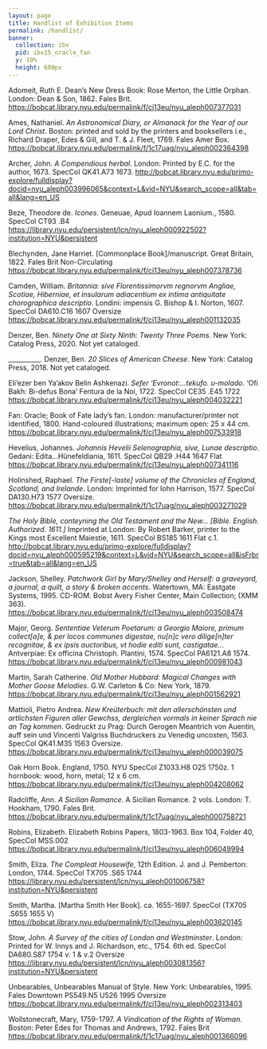 ```yaml
---
layout: page
title: Handlist of Exhibition Items
permalink: /handlist/
banner:
  collection: ibx
  pid: ibx15_oracle_fan
  y: 10%
  height: 600px
---
```


Adomeit, Ruth E. Dean’s New Dress Book: Rose Merton, the Little Orphan. London: Dean & Son, 1862. Fales Brit. <https://bobcat.library.nyu.edu/permalink/f/ci13eu/nyu_aleph007377031>

Ames, Nathaniel. *An Astronomical Diary, or Almanack for the Year of our Lord Christ*. Boston: printed and sold by the printers and booksellers i.e., Richard Draper, Edes & Gill, and T. & J. Fleet, 1769. Fales Amer Box. <https://bobcat.library.nyu.edu/permalink/f/1c17uag/nyu_aleph002364398>

Archer, John. *A Compendious herbal*. London: Printed by E.C. for the author, 1673. SpecCol QK41.A73 1673. <http://bobcat.library.nyu.edu/primo-explore/fulldisplay?docid=nyu_aleph003996065&context=L&vid=NYU&search_scope=all&tab=all&lang=en_US>

Beze, Theodore de. *Icones*. Geneuae,  Apud Ioannem Laonium., 1580. SpecCol CT93 .B4 <https://library.nyu.edu/persistent/lcn/nyu_aleph000922502?institution=NYU&persistent>

Blechynden, Jane Harriet. [Commonplace Book]/manuscript. Great Britain, 1822. Fales Brit Non-Circulating <https://bobcat.library.nyu.edu/permalink/f/ci13eu/nyu_aleph007378736>

Camden, William. *Britannia: sive Florentissimorvm regnorvm Angliae, Scotiae, Hiberniae, et insularum adiacentium ex intima antiquitate chorographica descriptio*. Londini: impensis G. Bishop & I. Norton, 1607. SpecCol DA610.C16 1607 Oversize <https://bobcat.library.nyu.edu/permalink/f/ci13eu/nyu_aleph001132035>  

Denzer, Ben. *Ninety One at Sixty Ninth: Twenty Three Poems*. New York: Catalog Press, 2020. Not yet cataloged.

__________. Denzer, Ben. *20 Slices of American Cheese*. New York: Catalog Press, 2018. Not yet cataloged.

Eli’ezer ben Ya’akov Belin Ashkenazi. *Sefer ‘Evronot:...tekufo. u-molado*. ‘Ofi Bakh: Bi-defus Bona’ Fentura de la Noi, 1722. SpecCol CE35 .E45 1722 <https://bobcat.library.nyu.edu/permalink/f/ci13eu/nyu_aleph004032221>

Fan: Oracle; Book of Fate lady’s fan. London: manufacturer/printer not identified, 1800.
Hand-coloured illustrations; maximum open: 25 x 44 cm. <https://bobcat.library.nyu.edu/permalink/f/ci13eu/nyu_aleph007533918>

Hevelius, Johannes. *Johannis Hevelii Selenographia, sive, Lunae descriptio*. Gedani: Edita...Hünefeldiania, 1611. SpecCol QB29 .H44 1647 Flat <https://bobcat.library.nyu.edu/permalink/f/ci13eu/nyu_aleph007341116>

Holinshed, Raphael. *The Firste[-laste] volume of the Chronicles of England, Scotland, and Irelande*. London: Imprinted for  Iohn Harrison, 1577. SpecCol DA130.H73 1577 Oversize. <https://bobcat.library.nyu.edu/permalink/f/1c17uag/nyu_aleph003271029>

*The Holy Bible, conteyning the Old Testament and the New… [Bible. English. Authorized. 1611.]* Imprinted at London: By Robert Barker, printer to the Kings most Excellent Maiestie, 1611.  SpecCol BS185 1611 Flat c.1. <http://bobcat.library.nyu.edu/primo-explore/fulldisplay?docid=nyu_aleph000595219&context=L&vid=NYU&search_scope=all&isFrbr=true&tab=all&lang=en_US>

Jackson, Shelley. *Patchwork Girl by Mary/Shelley and Herself: a graveyard, a journal, a quilt, a story & broken accents*. Watertown, MA: Eastgate Systems, 1995. CD-ROM. Bobst Avery Fisher Center, Main Collection; (XMM 363). <https://bobcat.library.nyu.edu/permalink/f/ci13eu/nyu_aleph003508474>

Major, Georg. *Sententiae Veterum Poetarum: a Georgio Maiore, primum collect[a]e, & per locos communes digestae, nu[n]c vero dilige[n]ter recognitae, & ex ipsis auctoribus, vt hodie editi sunt, castigatae...* Antverpiae: Ex officina Christoph. Plantini, 1574. SpecCol PA6121.A8 1574. <https://bobcat.library.nyu.edu/permalink/f/ci13eu/nyu_aleph000981043>

Martin, Sarah Catherine. *Old Mother Hubbard: Magical Changes with Mother Goose Melodies*. G.W. Carleton & Co: New York, 1879. <https://bobcat.library.nyu.edu/permalink/f/ci13eu/nyu_aleph001562921>

Mattioli, Pietro Andrea. *New Kreüterbuch: mit den allerschönsten und artlichsten Figuren aller Gewchss, dergleichen vormals in keiner Sprach nie an Tag kommen*. Gedruckt zu Prag: Durch Gerogen Meantrich von Auentin, auff sein und Vincenti Valgriss Buchdruckers zu Venedig uncosten, 1563. SpecCol QK41.M35 1563 Oversize. <https://bobcat.library.nyu.edu/permalink/f/ci13eu/nyu_aleph000039075>

Oak Horn Book. England, 1750. NYU SpecCol Z1033.H8 O25 1750z. 1 hornbook: wood, horn, metal; 12 x 6 cm. <https://bobcat.library.nyu.edu/permalink/f/ci13eu/nyu_aleph004208062>

Radcliffe, Ann. *A Sicilian Romance*. A Sicilian Romance. 2 vols. London: T. Hookham, 1790. Fales Brit. <https://bobcat.library.nyu.edu/permalink/f/1c17uag/nyu_aleph000758721>

Robins, Elizabeth. Elizabeth Robins Papers, 1803-1963. Box 104, Folder 40, SpecCol MSS.002 <https://bobcat.library.nyu.edu/permalink/f/ci13eu/nyu_aleph006049994>

Smith, Eliza. *The Compleat Housewife*, 12th Edition. J. and J. Pemberton: London, 1744.
SpecCol TX705 .S65 1744 <https://library.nyu.edu/persistent/lcn/nyu_aleph001006758?institution=NYU&persistent>

Smith, Martha. [Martha Smith Her Book]. ca. 1655-1697. SpecCol (TX705 .S655 1655 V) <https://bobcat.library.nyu.edu/permalink/f/ci13eu/nyu_aleph003620145>

Stow, John. *A Survey of the cities of London and Westminster*. London: Printed for W. Innys and J. Richardson, etc., 1754. 6th ed. SpecCol DA680.S87 1754 v. 1 & v.2 Oversize  <https://library.nyu.edu/persistent/lcn/nyu_aleph003081356?institution=NYU&persistent>

Unbearables, Unbearables Manual of Style. New York: Unbearables, 1995. Fales Downtown PS549.N5 U526 1995 Oversize <https://bobcat.library.nyu.edu/permalink/f/ci13eu/nyu_aleph002313403>

Wollstonecraft, Mary, 1759-1797. *A Vindication of the Rights of Woman*. Boston: Peter Edes for Thomas and Andrews, 1792. Fales Brit <https://bobcat.library.nyu.edu/permalink/f/1c17uag/nyu_aleph001366096>
